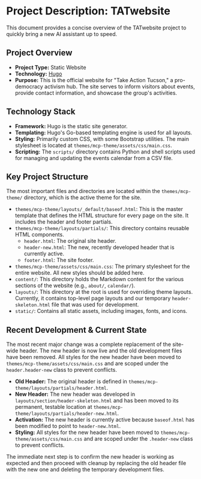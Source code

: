 # Project Description: TATwebsite

This document provides a concise overview of the TATwebsite project to quickly bring a new AI assistant up to speed.

## Project Overview

*   **Project Type:** Static Website
*   **Technology:** [Hugo](https://gohugo.io/)
*   **Purpose:** This is the official website for "Take Action Tucson," a pro-democracy activism hub. The site serves to inform visitors about events, provide contact information, and showcase the group's activities.

## Technology Stack

*   **Framework:** Hugo is the static site generator.
*   **Templating:** Hugo's Go-based templating engine is used for all layouts.
*   **Styling:** Primarily custom CSS, with some Bootstrap utilities. The main stylesheet is located at `themes/mcp-theme/assets/css/main.css`.
*   **Scripting:** The `scripts/` directory contains Python and shell scripts used for managing and updating the events calendar from a CSV file.

## Key Project Structure

The most important files and directories are located within the `themes/mcp-theme/` directory, which is the active theme for the site.

*   `themes/mcp-theme/layouts/_default/baseof.html`: This is the master template that defines the HTML structure for every page on the site. It includes the header and footer partials.
*   `themes/mcp-theme/layouts/partials/`: This directory contains reusable HTML components.
    *   `header.html`: The original site header.
    *   `header-new.html`: The new, recently developed header that is currently active.
    *   `footer.html`: The site footer.
*   `themes/mcp-theme/assets/css/main.css`: The primary stylesheet for the entire website. All new styles should be added here.
*   `content/`: This directory holds the Markdown content for the various sections of the website (e.g., `about/`, `calendar/`).
*   `layouts/`: This directory at the root is used for overriding theme layouts. Currently, it contains top-level page layouts and our temporary `header-skeleton.html` file that was used for development.
*   `static/`: Contains all static assets, including images, fonts, and icons.

## Recent Development & Current State

The most recent major change was a complete replacement of the site-wide header. The new header is now live and the old development files have been removed. All styles for the new header have been moved to `themes/mcp-theme/assets/css/main.css` and are scoped under the `header.header-new` class to prevent conflicts.

*   **Old Header:** The original header is defined in `themes/mcp-theme/layouts/partials/header.html`.
*   **New Header:** The new header was developed in `layouts/section/header-skeleton.html` and has been moved to its permanent, testable location at `themes/mcp-theme/layouts/partials/header-new.html`.
*   **Activation:** The new header is currently active because `baseof.html` has been modified to point to `header-new.html`.
*   **Styling:** All styles for the new header have been moved to `themes/mcp-theme/assets/css/main.css` and are scoped under the `.header-new` class to prevent conflicts.

The immediate next step is to confirm the new header is working as expected and then proceed with cleanup by replacing the old header file with the new one and deleting the temporary development files. 